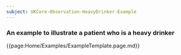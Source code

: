 ```yaml
---
subject: UKCore-Observation-HeavyDrinker-Example
---
```

### An example to illustrate a patient who is a heavy drinker

{{page:Home/Examples/ExampleTemplate.page.md}}